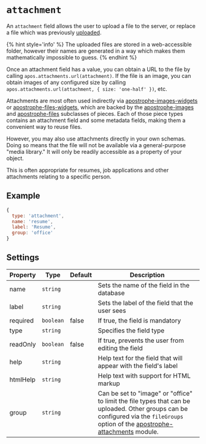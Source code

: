 # `attachment`

An `attachment` field allows the user to upload a file to the server, or replace a file which was previously [uploaded](../modules/apostrophe-attachments/README.md).

{% hint style='info' %}
The uploaded files are stored in a web-accessible folder, however their names are generated in a way which makes them mathematically impossible to guess.
{% endhint %}

Once an attachment field has a value, you can obtain a URL to the file by calling `apos.attachments.url(attachment)`. If the file is an image, you can obtain images of any configured size by calling `apos.attachments.url(attachment, { size: 'one-half' })`, etc.

Attachments are most often used indirectly via [apostrophe-images-widgets](../../modules/apostrophe-images-widgets/README.md) or [apostrophe-files-widgets](../../modules/apostrophe-files-widgets/README.md), which are backed by the [apostrophe-images](../../modules/apostrophe-images/README.md) and [apostrophe-files](../../modules/apostrophe-files/README.md) subclasses of pieces. Each of those piece types contains an attachment field and some metadata fields, making them a convenient way to reuse files.

However, you may also use attachments directly in your own schemas. Doing so means that the file will not be available via a general-purpose "media library." It will only be readily accessible as a property of your object.

This is often appropriate for resumes, job applications and other attachments relating to a specific person.

## Example

```javascript
{
  type: 'attachment',
  name: 'resume',
  label: 'Resume',
  group: 'office'
}
```

## Settings

|  Property | Type   | Default | Description | 
|---|---|---|---|
|name | `string` | | Sets the name of the field in the database |
|label | `string` | | Sets the label of the field that the user sees |
|required | `boolean` | false | If true, the field is mandatory |
|type | `string` | | Specifies the field type | 
|readOnly | `boolean` | false | If true, prevents the user from editing the field | 
|help | `string` | | Help text for the field that will appear with the field's label |
|htmlHelp | `string` | | Help text with support for HTML markup | universal |
|group | `string` |  | Can be set to "image" or "office" to limit the file types that can be uploaded. Other groups can be configured via the `fileGroups` option of the [apostrophe-attachments](../../modules/apostrophe-attachments/README.md) module. |

